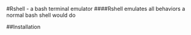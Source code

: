 #Rshell - a bash terminal emulator
####Rshell emulates all behaviors a normal bash shell would do

##Installation
